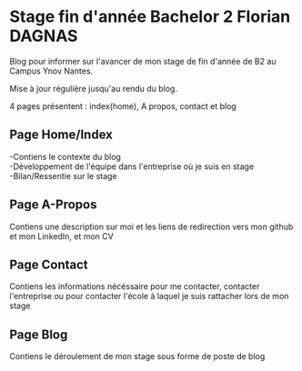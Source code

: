 # Stage fin d'année Bachelor 2 Florian DAGNAS

Blog pour informer sur l'avancer de mon stage de fin d'année de B2 au Campus Ynov Nantes.

Mise à jour régulière jusqu'au rendu du blog.

4 pages présentent : index(home), A propos, contact et blog

## Page Home/Index
-Contiens le contexte du blog       
-Développement de l'équipe dans l'entreprise où je suis en stage     
-Bilan/Ressentie sur le stage       

## Page A-Propos
Contiens une description sur moi et les liens de redirection vers mon github et mon LinkedIn, et mon CV

## Page Contact
Contiens les informations nécéssaire pour me contacter, contacter l'entreprise ou pour contacter l'école à laquel je suis rattacher lors de mon stage

## Page Blog
Contiens le déroulement de mon stage sous forme de poste de blog